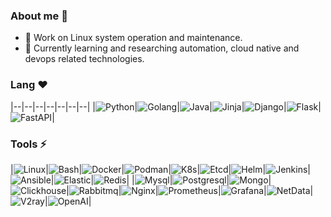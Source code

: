 ### About me 👋
<!--
**Sseve/Sseve** is a ✨ _special_ ✨ repository because its `README.md` (this file) appears on your GitHub profile.

Here are some ideas to get you started:

- 🔭 I’m currently working on ...
- 🌱 I’m currently learning ...
- 👯 I’m looking to collaborate on ...
- 🤔 I’m looking for help with ...
- 💬 Ask me about ...
- 📫 How to reach me: ...
- 😄 Pronouns: ...
- ⚡ Fun fact: ...
- ❤
--> 
- 🔭 Work on Linux system operation and maintenance.
- 🌱 Currently learning and researching automation, cloud native and devops related technologies.
### Lang ❤ 
|--|--|--|--|--|--|--|
|![Python](https://img.shields.io/badge/Python-7A0099.svg?logo=python&logoColor=white&link=https://python.org&style=plastic)|![Golang](https://img.shields.io/badge/Golang-7A0099.svg?logo=go&logoColor=white&link=https://go.dev&style=plastic)|![Java](https://img.shields.io/badge/Java-7A0099.svg?logo=openjdk&logoColor=white&link=https://dev.java&style=plastic)|![Jinja](https://img.shields.io/badge/Jinja-7A0099?logo=Jinja&logoColor=white&style=plastic)|![Django](https://img.shields.io/badge/Django-7A0099?logo=Django&logoColor=white&style=plastic)|![Flask](https://img.shields.io/badge/Flask-7A0099?logo=Flask&logoColor=white&style=plastic)|![FastAPI](https://img.shields.io/badge/FastAPI-7A0099?logo=FastAPI&logoColor=white&style=plastic)|

### Tools ⚡ 
|![Linux](https://img.shields.io/badge/Linux-7A0099?logo=linux&logoColor=white&style=plastic)|![Bash](https://img.shields.io/badge/Bash-7A0099?logo=shell&logoColor=white&style=plastic)|![Docker](https://img.shields.io/badge/Docker-7A0099.svg?logo=docker&logoColor=white&style=plastic)|![Podman](https://img.shields.io/badge/Podman-7A0099?logo=podman&logoColor=white&style=plastic)|![K8s](https://img.shields.io/badge/Kubernetes-7A0099.svg?logo=kubernetes&logoColor=white&style=plastic)|![Etcd](https://img.shields.io/badge/Etcd-7A0099?logo=etcd&logoColor=white&style=plastic)|![Helm](https://img.shields.io/badge/Helm-7A0099.svg?logo=helm&logoColor=white&style=plastic)|![Jenkins](https://img.shields.io/badge/Jenkins-7A0099?logo=Jenkins&logoColor=white?style=plastic&style=plastic)|![Ansible](https://img.shields.io/badge/Ansible-7A0099.svg?logo=ansible&logoColor=white&style=plastic)|![Elastic](https://img.shields.io/badge/Elastic-7A0099.svg?logo=Elastic&logoColor=white&style=plastic)|![Redis](https://img.shields.io/badge/Redis-7A0099.svg?logo=redis&logoColor=white&style=plastic)|
|![Mysql](https://img.shields.io/badge/MySQL-7A0099?logo=mysql&logoColor=white&style=plastic)|![Postgresql](https://img.shields.io/badge/Postgresql-7A0099?logo=postgresql&logoColor=white&style=plastic)|![Mongo](https://img.shields.io/badge/Mongo-7A0099?logo=mongodb&logoColor=white&style=plastic)|![Clickhouse](https://img.shields.io/badge/Clickhouse-7A0099.svg?logo=clickhouse&logoColor=white&style=plastic)|![Rabbitmq](https://img.shields.io/badge/Rabbitmq-7A0099?logo=rabbitmq&logoColor=white&style=plastic)|![Nginx](https://img.shields.io/badge/Nginx-7A0099?logo=nginx&logoColor=white&style=plastic)|![Prometheus](https://img.shields.io/badge/Prometheus-7A0099?logo=prometheus&logoColor=white&style=plastic)|![Grafana](https://img.shields.io/badge/Grafana-7A0099?logo=grafana&logoColor=white&style=plastic)|![NetData](https://img.shields.io/badge/Netdata-7A0099?logo=netdata&logoColor=white&style=plastic)|![V2ray](https://img.shields.io/badge/V2ray-7A0099.svg?logo=openVPN&logoColor=white&style=plastic)|![OpenAI](https://img.shields.io/badge/OpenAI-7A0099?logo=openAI&logoColor=white&style=plastic)|
<!--
![VSCode](https://img.shields.io/badge/VSCode-7A0099?logo=visual-studio-code&logoColor=white)
![C/C++](https://img.shields.io/badge/C/C++-14354C?logo=C/C++&logoColor=white)
![Rust](https://img.shields.io/badge/Rust-14354C?logo=rust&logoColor=white)
<!--
- 😄 加油, 奥利给！

|STATS|LANGUAGES|
|---|---|
|[![Sseve's GitHub stats](https://github-readme-stats.vercel.app/api?username=Sseve&theme=tokyonight)](https://github.com/Sseve/github-readme-stats)|[![Top Langs](https://github-readme-stats.vercel.app/api/top-langs/?username=Sseve&hide=javascript,html&theme=tokyonight)](https://github.com/Sseve/github-readme-stats)|

![Image text](http://img.5iqiqu.com/images13/93/93a35199235af2b5c8212348c340f0c2.gif)
<!--
![Image text](https://res.cloudinary.com/practicaldev/image/fetch/s--yYiDPnHh--/c_imagga_scale,f_auto,fl_progressive,h_420,q_auto,w_1000/https://thepracticaldev.s3.amazonaws.com/i/snu9zy2ywp0ftfcthda2.jpg)
-->
